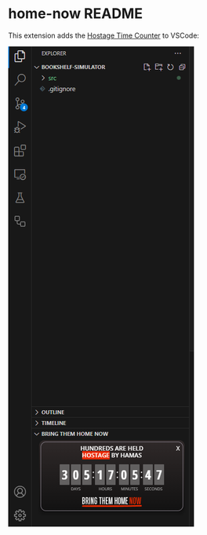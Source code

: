 # home-now README

This extension adds the [Hostage Time Counter](https://stories.bringthemhomenow.net/counter) to VSCode:


![screenshot of explorer panel with Hostage Time Counter](media/Screenshot.png)


